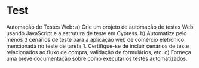 # Test
Automação de Testes Web:
a) Crie um projeto de automação de testes Web usando JavaScript e a estrutura de teste em Cypress.
b) Automatize pelo menos 3 cenários de teste para a aplicação web de comércio eletrônico mencionada no teste de tarefa 1. Certifique-se de incluir cenários de teste relacionados ao fluxo de compra, validação de formulários, etc.
c) Forneça uma breve documentação sobre como executar os testes automatizados.